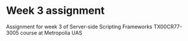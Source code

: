 # Week 3 assignment

Assignment for week 3 of Server-side Scripting Frameworks TX00CR77-3005 course at Metropolia UAS
